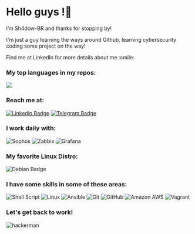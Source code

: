 # Hello guys !👋 

<p>I’m Sh4dow-BR and thanks for stopping by!<p>

<p>I'm just a guy learning the ways around Github, learning cybersecurity coding some project on the way!<p>
<p>Find me at LinkedIn for more details about me :smile:<p>

### My top languages in my repos: 

<p><img src="https://github-readme-stats.vercel.app/api/top-langs/?username=Sh4dow-BR&layout=compact"><p>
  
### Reach me at:

[![Linkedin Badge](https://img.shields.io/badge/-LinkedIn-blue?style=for-the-badge&logo=Linkedin&logoColor=white&link=https://www.linkedin.com/in/falencarr/)](https://www.linkedin.com/in/falencarr/)
[![Telegram Badge](https://img.shields.io/badge/-Telegram-1ca0f1?style=for-the-badge&labelColor=1ca0f1&logo=telegram&logoColor=white&link=https://telegram.me/Cyb3r_t3ach3r)](https://telegram.me/Cyb3r_t3ach3r)

### I work daily with:

![Sophos](https://img.shields.io/badge/-Sophos-blue?style=for-the-badge&logo=sophos&logoColor=white)
![Zabbix](https://img.shields.io/badge/-Zabbix-red?style=for-the-badge&logo=zabbix&logoColor=white)
![Grafana](https://img.shields.io/badge/-Grafana-orange?style=for-the-badge&logo=grafana&logoColor=white)

### My favorite Linux Distro:

![Debian Badge](https://img.shields.io/badge/Debian-A81D33?style=for-the-badge&logo=debian&logoColor=white)
![]()
![]()

  
### I have some skills in some of these areas:
  
![Shell Script](https://img.shields.io/badge/-Shell%20Script-brown?style=for-the-badge&logo=shell&logoColor=white)
![Linux](https://img.shields.io/badge/-Linux-16C60C?style=for-the-badge&logo=linux&logoColor=white)
![Ansible](https://img.shields.io/badge/-Ansible-grey?style=for-the-badge&logo=ansible&logoColor=white)
![Git](https://img.shields.io/badge/-Git-F1502F?style=for-the-badge&logo=git&logoColor=white)
![GitHub](https://img.shields.io/badge/-GitHub-lightgrey?style=for-the-badge&logo=github&logoColor=black)
![Amazon AWS](https://img.shields.io/badge/Amazon_AWS-FF9900?style=for-the-badge&logo=amazonaws&logoColor=white)
![Vagrant](https://img.shields.io/badge/-Vagrant-blue?style=for-the-badge&logo=vagrant&logoColor=white)
  
### Let's get back to work!
  
![hackerman](https://user-images.githubusercontent.com/108578555/179306285-a995a1ca-e19f-4cea-9c69-215b798c0ec4.gif)
